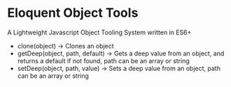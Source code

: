 # Eloquent Object Tools

A Lightweight Javascript Object Tooling System written in ES6+

  - clone(object) -> Clones an object
  - getDeep(object, path, default) -> Gets a deep value from an object, and returns a default if not found, path can be an array or string
  - setDeep(object, path, value) -> Sets a deep value from an object, path can be an array or string